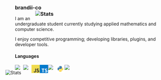 ### brandii-co <img src="https://github-readme-stats.vercel.app/api?username=brandii-co&show_icons=true&hide_border=true&count_private=true&title_color=E95678&icon_color=B877DB&custom_title=Github Stats" alt="Stats" width="440" align="right">

I am an undergraduate student currently studying applied mathematics and computer science.

I enjoy competitive programming; developing libraries, plugins, and developer tools.

#### Languages

<img align="left" width="26px" src="https://cdn.jsdelivr.net/npm/programming-languages-logos/src/csharp/csharp.png" /> <img align="left" width="26px" src="https://raw.githubusercontent.com/jmnote/z-icons/master/svg/cpp.svg" /> <img align="left" width="26px" src="https://raw.githubusercontent.com/github/explore/80688e429a7d4ef2fca1e82350fe8e3517d3494d/topics/javascript/javascript.png" /> <img align="left" width="26px" src="https://raw.githubusercontent.com/github/explore/80688e429a7d4ef2fca1e82350fe8e3517d3494d/topics/typescript/typescript.png" /> <img align="left" width="26px" src="https://cdn.jsdelivr.net/npm/programming-languages-logos/src/java/java.png" /> <img align="left" width="26px" src="https://raw.githubusercontent.com/github/explore/80688e429a7d4ef2fca1e82350fe8e3517d3494d/topics/python/python.png" /> <img align="left" width="26px" src="https://cdn.jsdelivr.net/npm/programming-languages-logos/src/go/go.png" />

‎
‎
‎
‎

‎
<img src="https://github-readme-stats.vercel.app/api/top-langs/?username=brandii-co&hide_border=true&count_private=true&title_color=E95678&icon_color=B877DB&hide_title=true" alt="Stats" width="300" align="left" style="margin-left: -30px; margin-top: -15px">
